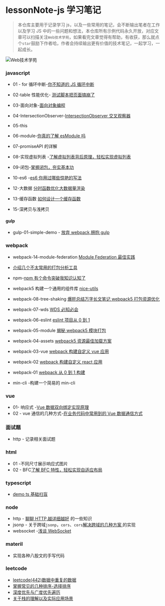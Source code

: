 # lessonNote-js 学习笔记

> 本仓库主要用于记录学习 js，以及一些常用的笔记，会不断输出笔者在工作以及学习 JS 中的一些问题和想法，本仓库所有示例代码永久开放，对应文章可以扫描关注`Web技术学苑`，如果看完文章觉得有帮助，有收获，那么就点个`star`鼓励下作者哈，作者会持续输出更有价值的技术笔记，一起学习，一起成长。

![Web技术学苑](https://files.mdnice.com/user/24614/50dd18f5-e2d5-4eb5-ac76-716aec6da88f.jpg)

### javascript

- 01 - for 循环中断-[你不知道的 JS 循环中断](https://mp.weixin.qq.com/s?__biz=Mzk0ODMxODIzNw==&mid=2247485070&idx=1&sn=8ccd16ec243aada2f04beaaf1477a085&chksm=c3683ffcf41fb6eaf72f210cbbbc79d52485cdc37812dd9d0aa3d74fa14a4734dcfac9a8daf2#rd)
- 02-table 性能优化- [测试脚本把页面搞崩了](https://mp.weixin.qq.com/s?__biz=Mzk0ODMxODIzNw==&mid=2247486014&idx=1&sn=4fb22eb3cc18b08d5d7ec8ffeed63587&chksm=c368334cf41fba5ab89d61af3ae16d7753c3ebb61aa6a7720fb6e78a29c080a7e8841da8db02#rd)
- 03-面向对象-[面向对象编程](https://mp.weixin.qq.com/s?__biz=Mzk0ODMxODIzNw==&mid=2247485816&idx=1&sn=0a15fcaf11439f9149a251c675acafa2&chksm=c368300af41fb91c7be14a345fe8294de91e5606f346cc5d0053d28932a81766676f2a27b2d6#rd)
- 04-IntersectionObserver-[IntersectionObserver 交叉观察器 ](https://mp.weixin.qq.com/s?__biz=Mzk0ODMxODIzNw==&mid=2247486741&idx=1&sn=c5e0dac9f66cffa5d7d314f1212a311b&chksm=c3683467f41fbd71cb3160f7cca6d89cd082f83fec99ae27c9e8968b90511723ab0a607925b8#rd)
- 05-this
- 06-module-[你真的了解 esModule 吗 ](https://mp.weixin.qq.com/s?__biz=Mzk0ODMxODIzNw==&mid=2247487148&idx=1&sn=b7455889d2f9f83e1bfda636741f2de1&chksm=c36837def41fbec83f7504518742a82ba2da9d15fc58cd47dc67a3a8b49a0f9d2e2289e7c1e0#rd)
- 07-promiseAPI 的详解
- 08-实现虚拟列表 -[了解虚拟列表背后原理，轻松实现虚拟列表](https://mp.weixin.qq.com/s?__biz=Mzk0ODMxODIzNw==&mid=2247487858&idx=1&sn=7f7e5d6e3430438bcad17ca85c8d6c6f&chksm=c3682800f41fa1167e57552bb701483b760deeaa1cb3b2597e59064c4c02c80b78bf893a1e14#rd)
- 09-闭包-[掌握闭包，夯实基本功](https://mp.weixin.qq.com/s?__biz=Mzk0ODMxODIzNw==&mid=2247488034&idx=1&sn=1121685a5471fda10f676f927cddee7b&chksm=c3682b50f41fa2467176eb050cc8492d3406205285beba94f344c77565b3e8543dfff7c17d38#rd)
- 10-es6 -[es6 你用过哪些惊艳的写法](https://mp.weixin.qq.com/s?__biz=Mzk0ODMxODIzNw==&mid=2247488153&idx=1&sn=792152192f0716ca53e50f3127033d88&chksm=c3682bebf41fa2fdc71ff5f2fb627cc853c6dd1f2c5e8d7f5b765a87bc0bcd02ab5fb0575bb7#rd)
- 12-大数据 [分时函数优化大数据量渲染](https://mp.weixin.qq.com/s?__biz=Mzk0ODMxODIzNw==&mid=2247489110&idx=1&sn=cae17be447d66bbfb33ea49554d3b282&chksm=c3682f24f41fa6328a3361ad371dd8514fe1c50e57ccf026d07d92b0a226c808163a35fd5cba#rd)
- 13-缓存函数 [如何设计一个缓存函数](https://mp.weixin.qq.com/s?__biz=Mzk0ODMxODIzNw==&mid=2247489964&idx=1&sn=601f6f2f81e5ba3e7c674592095fd483&chksm=c36820def41fa9c85d476e0232909c920eb2703bd848ec0a8aae642250d9311c5e1240ea9fa8#rd)

- 15-深拷贝与浅拷贝

#### gulp

- gulp-01-simple-demo - [放弃 webpack,拥抱 gulp](https://mp.weixin.qq.com/s?__biz=Mzk0ODMxODIzNw==&mid=2247490275&idx=1&sn=a62a9a7c241f31214d4b31e85edb2846&chksm=c3682391f41faa87604a43ecdbe8547c29e813028e94564da5dffd19eb4b17fb4fee0b8d5ee7#rd)

### webpack

- webpack-14-module-federation [Module Federation 最佳实践](https://mp.weixin.qq.com/s?__biz=Mzk0ODMxODIzNw==&mid=2247490422&idx=1&sn=841e85fd66e9906adfc24ff4afc59660&chksm=c3682204f41fab12e01fa22c19c9f4ba7a0fd3f24645f208035b43df23cffd8ba2932aafffbb#rd)
- [介绍几个不太常用的打包分析工具 ](https://mp.weixin.qq.com/s?__biz=Mzk0ODMxODIzNw==&mid=2247490398&idx=1&sn=5e2ec2e11136f16449e32e6aa27ef88b&chksm=c368222cf41fab3a2761c309a28d262030c82dcbc36d098cc49b0096422f251925f32b26fb44#rd)
- npm-[npm 有个命令突破我知识认知了](https://mp.weixin.qq.com/s?__biz=Mzk0ODMxODIzNw==&mid=2247485472&idx=1&sn=7187f5b155fde09e167d42a0745f7e9a&chksm=c3683152f41fb8445b4e5637c12499af015fca56b1151cef13fb4b3f6889cda2743860b395c7#rd)
- webpack5 构建一个通用的组件库 [nice-utils](https://github.com/maicFir/nice_utils)

- webpack-08-tree-shaking [爆肝总结万字长文笔记 webpack5 打包资源优化](https://mp.weixin.qq.com/s?__biz=Mzk0ODMxODIzNw==&mid=2247489849&idx=1&sn=fefb77acd8fd30a91adaad4edff83c1f&chksm=c368204bf41fa95d3b0b01834e81b8f1c100f3d1c933b8feb9f85f67d01801301a6303ab281e#rd)
- webpack-07-wds [WDS 必知必会](https://mp.weixin.qq.com/s?__biz=Mzk0ODMxODIzNw==&mid=2247489583&idx=1&sn=4c06429683f23106642b3e4744d7c392&chksm=c368215df41fa84b8bed393f3e3850372cdcd9197995b1f9e02f428f0d23fb94d544ff7ea6c1#rd)
- webpack-06-eslint [eslint 项目从 0 到 1](https://mp.weixin.qq.com/s?__biz=Mzk0ODMxODIzNw==&mid=2247489497&idx=1&sn=55bc187f020c8e3f9945e1c8e7bcff8a&chksm=c3682eabf41fa7bdc7b84f55d52c884a1ef3db6fc0d953106b6b1d93075a217b83bbd276562a#rd)
- webpack-05-module [揭秘 webpack5 模块打包](https://mp.weixin.qq.com/s?__biz=Mzk0ODMxODIzNw==&mid=2247489094&idx=1&sn=f1bdbf1d463dceb2799349ffab77e246&chksm=c3682f34f41fa622d4c1672bb55a3eeb22c7a3736355bab1cc1f4bfe65f45740a216e0824814#rd)
- webpack-04-assets [webpack5 资源最佳加载方案 ](https://mp.weixin.qq.com/s?__biz=Mzk0ODMxODIzNw==&mid=2247488881&idx=1&sn=adc4e2babb87f50073f6bf472fa3bbf3&chksm=c3682c03f41fa51587272a378c67b67f03c97296cc02cb3907843fed77704adf2041bc87891f#rd)
- webpack-03-vue [webpack 构建自定义 vue 应用](https://mp.weixin.qq.com/s?__biz=Mzk0ODMxODIzNw==&mid=2247488788&idx=1&sn=842d58a67e8a46cfecaa7e53fe0fa913&chksm=c3682c66f41fa5702aa86a440f12e31002d0e48d8606dc848218909d2b84ecc7ff01c5a56086#rd)
- webpack-02 [webpack 构建自定义 react 应用 ](https://mp.weixin.qq.com/s?__biz=Mzk0ODMxODIzNw==&mid=2247488592&idx=1&sn=346db8b9a019552c4e087beda6229849&chksm=c3682d22f41fa4341be31bb874199729b940b05ac57ba968400727c078ef0da1c5fedcca4022#rd)
- webpack-01 [webpack 从 0 到 1 构建](https://mp.weixin.qq.com/s?__biz=Mzk0ODMxODIzNw==&mid=2247488309&idx=1&sn=d7fb28fba29208df4d598dae3a15d733&chksm=c3682a47f41fa35151dfc09122b9c6a290190a9ed86795debff46635c101d0ae4048c1440ab9#rd)

- min-cli -构建一个简易的 min-cli

### vue

- 01- 响应式 -[Vue 数据双向绑定实现原理](https://mp.weixin.qq.com/s?__biz=Mzk0ODMxODIzNw==&mid=2247488098&idx=1&sn=72277f5fe0fc4fda02dc4b30cd7ad22a&chksm=c3682b10f41fa20608e51eb356b9da2589b0ac9f9b2604be60c9a42a2e3b3f766f44495f9bfd#rd)
- 02 - vue 通信的几种方式-[在业务代码中常用到的 Vue 数据通信方式](https://mp.weixin.qq.com/s?__biz=Mzk0ODMxODIzNw==&mid=2247488096&idx=1&sn=666ad099a1f6e286b1a0f476b8312861&chksm=c3682b12f41fa2042f234991fb83fcb53b89f47bc96fe416570c522e708d42991d65e97601f6#rd)

### 面试题

- http - 记录相关面试题

### html

- 01 -不同尺寸展示响应式图片
- 02 - BFC[了解 BFC 特性，轻松实现自适应布局](https://mp.weixin.qq.com/s?__biz=Mzk0ODMxODIzNw==&mid=2247487846&idx=1&sn=c3ef7394dd258cf2b91200f565f6dd48&chksm=c3682814f41fa10286f3e0db053adfdce81368b9b2c8c5857c541670287902fb861c9097c83c#rd)

### typescript

- [demo ts 基础扫盲](https://mp.weixin.qq.com/s?__biz=Mzk0ODMxODIzNw==&mid=2247486645&idx=1&sn=5e23f8d64fe6ed33585ce8846ee3ccaa&chksm=c36835c7f41fbcd1a115b03555f741196a89fef109a92ad4973030fa7652ba4f42aa6faa1d20#rd)

### node

- http - [聊聊 HTTP,越详细越好](https://mp.weixin.qq.com/s?__biz=Mzk0ODMxODIzNw==&mid=2247487410&idx=1&sn=fbcae6e59879585e95c082709734ce8d&chksm=c36836c0f41fbfd63fe741daa7b3f6a4c105c996f42bcdf90a20faca2569e6d5d666312d42cd#rd) 的一些知识
- jsonp - 关于跨域`jsonp`，`cors`、`cors`[解决跨域的几种方案 ](https://mp.weixin.qq.com/s?__biz=Mzk0ODMxODIzNw==&mid=2247487646&idx=1&sn=b58ba83ba278c4053c43ab1e30c4e76b&chksm=c36829ecf41fa0fa696f405304a6440d05f0d39a0aed6ae0b9298c99210d95f950e9da0fc002#rd)的实现
- websocket -[浅谈 WebSocket](https://mp.weixin.qq.com/s?__biz=Mzk0ODMxODIzNw==&mid=2247487539&idx=1&sn=7336057d6c0675846229c07497acf840&chksm=c3682941f41fa057e984ac8eb034b5d9c0bb1c75c79b5f895952fc535c25eb92f08a36e74bab#rd)

### materil

- 实现各种八股文的手写代码

### leetcode

- [leetcode(442)数据中重复的数据](https://mp.weixin.qq.com/s?__biz=Mzk0ODMxODIzNw==&mid=2247487664&idx=1&sn=23cdbbbd148285f9edf9de0137115d85&chksm=c36829c2f41fa0d4c3144809c9fe1547dd98f81076e5b73dc364223acf1a40df79814966c8bd#rd)
- [掌握常见的几种排序-选择排序](https://mp.weixin.qq.com/s?__biz=Mzk0ODMxODIzNw==&mid=2247488060&idx=1&sn=cf0eccd5a0aab589577e913230f848e3&chksm=c3682b4ef41fa2589d31be424fe55c53487dc77f2f183cd531c462e56bbfaeb8af244c22d51c#rd)
- [深度优先与广度优先遍历](https://mp.weixin.qq.com/s?__biz=Mzk0ODMxODIzNw==&mid=2247488183&idx=1&sn=0c5f8b2ac273b796cc33e9346de02c47&chksm=c3682bc5f41fa2d3a578e0339b8f110ff0096f257f74db735d862c465e8228792f1fa63750ce#rd)
- [关于栈的理解以及实际应用场景](https://mp.weixin.qq.com/s?__biz=Mzk0ODMxODIzNw==&mid=2247488195&idx=1&sn=08fb7c24be940558db409ca1655819ee&chksm=c3682bb1f41fa2a755bf2772b05c6d46fb117d32ecb9a84f5574de663331adf877122db887a7#rd)
